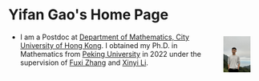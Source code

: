 # Yifan Gao's Home Page

- <img src="Files/selfie.jpg" alt="selfie" style="float:right;zoom:7%;margin:100px 300px;"/>I am a Postdoc at [Department of Mathematics, City University of Hong Kong](https://www.cityu.edu.hk/ma/). I obtained my Ph.D. in Mathematics from [Peking University](https://www.math.pku.edu.cn/puremath_en/) in 2022 under the supervision of  [Fuxi Zhang](https://www.math.pku.edu.cn/teachers/zhangfxi/eindex.htm) and [Xinyi Li](http://faculty.bicmr.pku.edu.cn/~xinyili/). 
